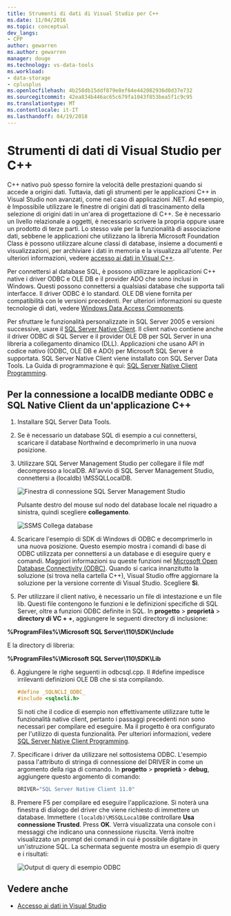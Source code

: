 ```yaml
---
title: Strumenti di dati di Visual Studio per C++
ms.date: 11/04/2016
ms.topic: conceptual
dev_langs:
- CPP
author: gewarren
ms.author: gewarren
manager: douge
ms.technology: vs-data-tools
ms.workload:
- data-storage
- cplusplus
ms.openlocfilehash: 4b258db15ddf879e8ef64e442082936d0d37e732
ms.sourcegitcommit: 42ea834b446ac65c679fa1043f853bea5f1c9c95
ms.translationtype: MT
ms.contentlocale: it-IT
ms.lasthandoff: 04/19/2018
---
```

# <a name="visual-studio-data-tools-for-c"></a>Strumenti di dati di Visual Studio per C++

C++ nativo può spesso fornire la velocità delle prestazioni quando si accede a origini dati. Tuttavia, dati gli strumenti per le applicazioni C++ in Visual Studio non avanzati, come nel caso di applicazioni .NET. Ad esempio, è Impossibile utilizzare le finestre di origini dati di trascinamento della selezione di origini dati in un'area di progettazione di C++. Se è necessario un livello relazionale a oggetti, è necessario scrivere la propria oppure usare un prodotto di terze parti.  Lo stesso vale per la funzionalità di associazione dati, sebbene le applicazioni che utilizzano la libreria Microsoft Foundation Class è possono utilizzare alcune classi di database, insieme a documenti e visualizzazioni, per archiviare i dati in memoria e la visualizza all'utente. Per ulteriori informazioni, vedere [accesso ai dati in Visual C++](/cpp/data/data-access-in-cpp).

Per connettersi al database SQL, è possono utilizzare le applicazioni C++ native i driver ODBC e OLE DB e il provider ADO che sono inclusi in Windows. Questi possono connettersi a qualsiasi database che supporta tali interfacce. Il driver ODBC è lo standard. OLE DB viene fornita per compatibilità con le versioni precedenti. Per ulteriori informazioni su queste tecnologie di dati, vedere [Windows Data Access Components](https://msdn.microsoft.com/library/windows/desktop/aa968814.aspx).

Per sfruttare le funzionalità personalizzate in SQL Server 2005 e versioni successive, usare il [SQL Server Native Client](/sql/relational-databases/native-client/sql-server-native-client). Il client nativo contiene anche il driver ODBC di SQL Server e il provider OLE DB per SQL Server in una libreria a collegamento dinamico (DLL). Applicazioni che usano API in codice nativo (ODBC, OLE DB e ADO) per Microsoft SQL Server è supportata.  SQL Server Native Client viene installato con SQL Server Data Tools. La Guida di programmazione è qui: [SQL Server Native Client Programming](/sql/relational-databases/native-client/sql-server-native-client-programming).

## <a name="to-connect-to-localdb-through-odbc-and-sql-native-client-from-a-c-application"></a>Per la connessione a localDB mediante ODBC e SQL Native Client da un'applicazione C++

1.  Installare SQL Server Data Tools.

2.  Se è necessario un database SQL di esempio a cui connettersi, scaricare il database Northwind e decomprimerlo in una nuova posizione.

3.  Utilizzare SQL Server Management Studio per collegare il file mdf decompresso a localDB. All'avvio di SQL Server Management Studio, connettersi a (localdb) \MSSQLLocalDB.

     ![Finestra di connessione SQL Server Management Studio](../data-tools/media/raddata-ssms-connect-dialog.png "raddata SSMS connettersi finestra di dialogo")

     Pulsante destro del mouse sul nodo del database locale nel riquadro a sinistra, quindi scegliere **collegamento**.

     ![SSMS Collega database](../data-tools/media/raddata-ssms-attach-database.png "raddata SSMS Collega database")

4.  Scaricare l'esempio di SDK di Windows di ODBC e decomprimerlo in una nuova posizione. Questo esempio mostra i comandi di base di ODBC utilizzata per connettersi a un database e di eseguire query e comandi. Maggiori informazioni su queste funzioni nel [Microsoft Open Database Connectivity (ODBC)](/sql/odbc/microsoft-open-database-connectivity-odbc). Quando si carica innanzitutto la soluzione (si trova nella cartella C++), Visual Studio offre aggiornare la soluzione per la versione corrente di Visual Studio. Scegliere **Sì**.

5.  Per utilizzare il client nativo, è necessario un file di intestazione e un file lib. Questi file contengono le funzioni e le definizioni specifiche di SQL Server, oltre a funzioni ODBC definite in SQL. In **progetto** > **proprietà** > **directory di VC + +**, aggiungere le seguenti directory di inclusione:

**%ProgramFiles%\Microsoft SQL Server\110\SDK\Include**

E la directory di libreria:

**%ProgramFiles%\Microsoft SQL Server\110\SDK\Lib**

6.  Aggiungere le righe seguenti in odbcsql.cpp. Il #define impedisce irrilevanti definizioni OLE DB che si sta compilando.

    ```cpp
    #define _SQLNCLI_ODBC_
    #include <sqlncli.h>
    ```

    Si noti che il codice di esempio non effettivamente utilizzare tutte le funzionalità native client, pertanto i passaggi precedenti non sono necessari per compilare ed eseguire. Ma il progetto è ora configurato per l'utilizzo di questa funzionalità. Per ulteriori informazioni, vedere [SQL Server Native Client Programming](/sql/relational-databases/native-client/sql-server-native-client).

7.  Specificare i driver da utilizzare nel sottosistema ODBC. L'esempio passa l'attributo di stringa di connessione del DRIVER in come un argomento della riga di comando. In **progetto** > **proprietà** > **debug**, aggiungere questo argomento di comando:

    ```cpp
    DRIVER="SQL Server Native Client 11.0"
    ```

8.  Premere F5 per compilare ed eseguire l'applicazione. Si noterà una finestra di dialogo del driver che viene richiesto di immettere un database. Immettere `(localdb)\MSSQLLocalDB`e controllare **Usa connessione Trusted**. Press **OK**. Verrà visualizzata una console con i messaggi che indicano una connessione riuscita. Verrà inoltre visualizzato un prompt dei comandi in cui è possibile digitare in un'istruzione SQL. La schermata seguente mostra un esempio di query e i risultati:

     ![Output di query di esempio ODBC](../data-tools/media/raddata-odbc-sample-query-output.png "output della query di esempio ODBC raddata")

## <a name="see-also"></a>Vedere anche

- [Accesso ai dati in Visual Studio](../data-tools/accessing-data-in-visual-studio.md)